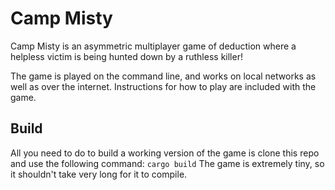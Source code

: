 # Camp Misty
Camp Misty is an asymmetric multiplayer game of deduction where a helpless victim is being hunted down by a ruthless killer!

The game is played on the command line, and works on local networks as well as over the internet. Instructions for how to play are included with the game.

## Build
All you need to do to build a working version of the game is clone this repo and use the following command:
`cargo build`
The game is extremely tiny, so it shouldn't take very long for it to compile.